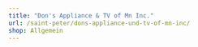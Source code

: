 ```yaml
---
title: "Don's Appliance & TV of Mn Inc."
url: /saint-peter/dons-appliance-und-tv-of-mn-inc/
shop: Allgemein
---
```


